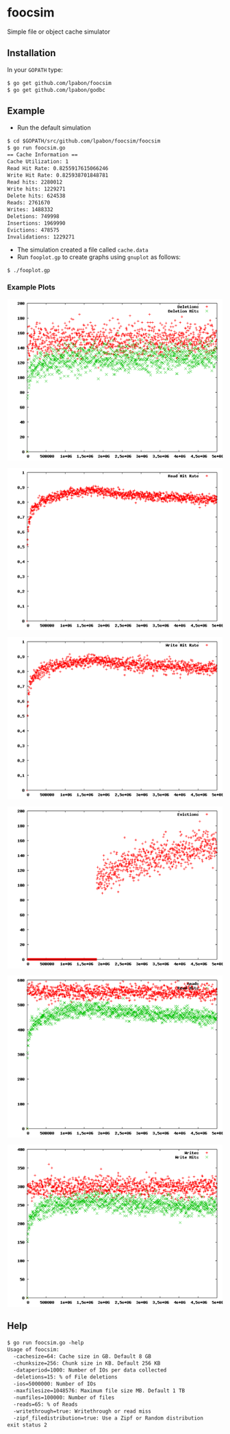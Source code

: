 # foocsim

Simple file or object cache simulator

## Installation
In your `GOPATH` type:

```
$ go get github.com/lpabon/foocsim
$ go get github.com/lpabon/godbc
```

## Example

* Run the default simulation

```
$ cd $GOPATH/src/github.com/lpabon/foocsim/foocsim
$ go run foocsim.go
== Cache Information ==
Cache Utilization: 1
Read Hit Rate: 0.8255917615066246
Write Hit Rate: 0.825938701848781
Read hits: 2280012
Write hits: 1229271
Delete hits: 624538
Reads: 2761670
Writes: 1488332
Deletions: 749998
Insertions: 1969990
Evictions: 478575
Invalidations: 1229271
```

* The simulation created a file called `cache.data`
* Run `fooplot.gp` to create graphs using `gnuplot` as follows:

```
$ ./fooplot.gp
```

### Example Plots

![deletes](images/cache_deletes.png)

![readhitrate](images/cache_readhitrate.png)

![writehitrate](images/cache_writehitrate.png)

![evictions](images/cache_evictions.png)

![reads](images/cache_reads.png)

![writes](images/cache_writes.png)

## Help

```
$ go run foocsim.go -help
Usage of foocsim:
  -cachesize=64: Cache size in GB. Default 8 GB
  -chunksize=256: Chunk size in KB. Default 256 KB
  -dataperiod=1000: Number of IOs per data collected
  -deletions=15: % of File deletions
  -ios=5000000: Number of IOs
  -maxfilesize=1048576: Maximum file size MB. Default 1 TB
  -numfiles=100000: Number of files
  -reads=65: % of Reads
  -writethrough=true: Writethrough or read miss
  -zipf_filedistribution=true: Use a Zipf or Random distribution
exit status 2
```
